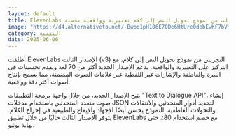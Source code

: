 ```yaml
---
layout: default
title: ElevenLabs تطلق الإصدار الثالث من نموذج تحويل النص إلى كلام تعبيرية وواقعية محسنة
image: "https://d4.alternativeto.net/-Bwbo1pH106E7QDe6HtUre0debEwKF7bVmKqh7neaUI/rs:fill:1520:760:0/g:ce:0:0/YWJzOi8vZGlzdC9jb250ZW50LzE3NDkxNjc5Nzc3NzYucG5n.png"
category: التقنية
date: 2025-06-06
---
```


أطلقت ElevenLabs الإصدار الثالث (v3) التجريبي من نموذج تحويل النص إلى كلام، مع التركيز على التعبيرية والواقعية. يدعم الإصدار الجديد أكثر من 70 لغة ويقدم تحسينات في النبرة والعاطفة والإشارات غير اللفظية عبر علامات الصوت المضمنة، مما يسمح بإنتاج أصوات أكثر دقة وواقعية.

يتيح الإصدار الجديد، من خلال واجهة برمجة التطبيقات "Text to Dialogue API"، إنشاء صوت متعدد المتحدثين باستخدام مدخلات JSON لتحديد أدوار المتحدثين والانتقالات والتحولات العاطفية. النموذج يحسن أيضًا الإجهاد والإيقاع والطبيعية في إخراج الكلام. يتوفر الإصدار الثالث حاليًا من خلال تطبيق ElevenLabs مع خصم استخدام 80٪ حتى نهاية يونيو.
